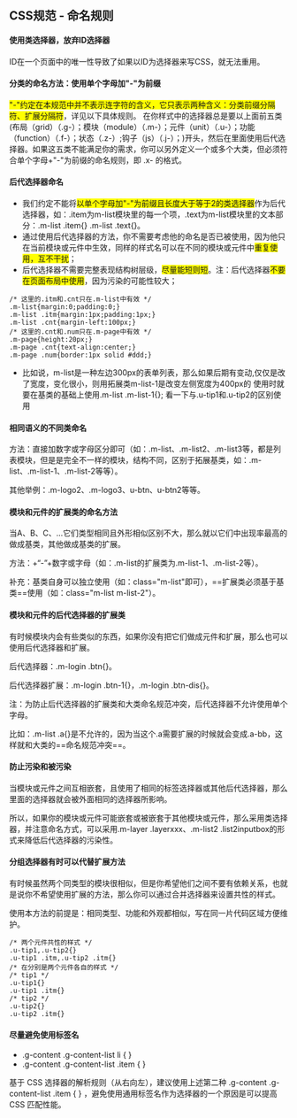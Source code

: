 ## CSS规范 - 命名规则
#### 使用类选择器，放弃ID选择器
ID在一个页面中的唯一性导致了如果以ID为选择器来写CSS，就无法重用。
#### 分类的命名方法：使用单个字母加"-"为前缀
<span style="background-color:yellow">"-"约定在本规范中并不表示连字符的含义，它只表示两种含义：分类前缀分隔符、扩展分隔符</span>，详见以下具体规则。
在你样式中的选择器总是要以上面前五类(布局（grid）（.g-）；模块（module）（.m-）；元件（unit）（.u-）；功能（function）（.f-）；状态（.z-）;钩子（js）（.j-）；)开头，然后在里面使用后代选择器。如果这五类不能满足你的需求，你可以另外定义一个或多个大类，但必须符合单个字母+"-"为前缀的命名规则，即 .x- 的格式。

#### 后代选择器命名
- 我们约定不能将<span style="background-color:yellow">以单个字母加"-"为前缀且长度大于等于2的类选择器</span>作为后代选择器，如：.item为m-list模块里的每一个项，.text为m-list模块里的文本部分：.m-list .item{}  .m-list .text{}。
- 通过使用后代选择器的方法，你不需要考虑他的命名是否已被使用，因为他只在当前模块或元件中生效，同样的样式名可以在不同的模块或元件中<span style="background-color:yellow">重复使用，互不干扰</span>；
- 后代选择器不需要完整表现结构树层级，<span style="background-color:yellow">尽量能短则短</span>。注：后代选择器<span style="background-color:yellow">不要在页面布局中使用</span>，因为污染的可能性较大；
```
/* 这里的.itm和.cnt只在.m-list中有效 */
.m-list{margin:0;padding:0;}
.m-list .itm{margin:1px;padding:1px;}
.m-list .cnt{margin-left:100px;}
/* 这里的.cnt和.num只在.m-page中有效 */
.m-page{height:20px;}
.m-page .cnt{text-align:center;}
.m-page .num{border:1px solid #ddd;}
```
- 比如说，m-list是一种左边300px的表单列表，那么如果后期有变动,仅仅是改了宽度，变化很小，则用拓展类m-list-1是改变左侧宽度为400px的 使用时就要在基类的基础上使用.m-list .m-list-1{};  看一下与.u-tip1和.u-tip2的区别使用

#### 相同语义的不同类命名
方法：直接加数字或字母区分即可（如：.m-list、.m-list2、.m-list3等，都是列表模块，但是是完全不一样的模块，结构不同，区别于拓展基类，如：.m-list、.m-list-1、.m-list-2等等）。

其他举例：.m-logo2、.m-logo3、u-btn、u-btn2等等。

#### 模块和元件的扩展类的命名方法

当A、B、C、...它们类型相同且外形相似区别不大，那么就以它们中出现率最高的做成基类，其他做成基类的扩展。

方法：+“-”+数字或字母（如：.m-list的扩展类为.m-list-1、.m-list-2等）。

补充：基类自身可以独立使用（如：class="m-list"即可），==扩展类必须基于基类==使用（如：class="m-list m-list-2"）。

#### 模块和元件的后代选择器的扩展类

有时候模块内会有些类似的东西，如果你没有把它们做成元件和扩展，那么也可以使用后代选择器和扩展。

后代选择器：.m-login .btn{}。

后代选择器扩展：.m-login .btn-1{}，.m-login .btn-dis{}。

注：为防止后代选择器的扩展类和大类命名规范冲突，后代选择器不允许使用单个字母。

比如：.m-list .a{}是不允许的，因为当这个.a需要扩展的时候就会变成.a-bb，这样就和大类的==命名规范冲突==。

#### 防止污染和被污染

当模块或元件之间互相嵌套，且使用了相同的标签选择器或其他后代选择器，那么里面的选择器就会被外面相同的选择器所影响。

所以，如果你的模块或元件可能嵌套或被嵌套于其他模块或元件，那么采用类选择器，并注意命名方式，可以采用.m-layer .layerxxx、.m-list2 .list2inputbox的形式来降低后代选择器的污染性。

#### 分组选择器有时可以代替扩展方法

有时候虽然两个同类型的模块很相似，但是你希望他们之间不要有依赖关系，也就是说你不希望使用扩展的方法，那么你可以通过合并选择器来设置共性的样式。

使用本方法的前提是：相同类型、功能和外观都相似，写在同一片代码区域方便维护。
```
/* 两个元件共性的样式 */
.u-tip1,.u-tip2{}
.u-tip1 .itm,.u-tip2 .itm{}
/* 在分别是两个元件各自的样式 */
/* tip1 */
.u-tip1{}
.u-tip1 .itm{}
/* tip2 */
.u-tip2{}
.u-tip2 .itm{}
```

#### 尽量避免使用标签名
- .g-content .g-content-list li { }
- .g-content .g-content-list .item { }
 
基于 CSS 选择器的解析规则（从右向左），建议使用上述第二种 .g-content .g-content-list .item { } ，避免使用通用标签名作为选择器的一个原因是可以提高 CSS 匹配性能。
